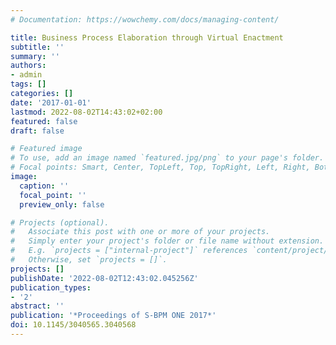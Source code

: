 ```yaml
---
# Documentation: https://wowchemy.com/docs/managing-content/

title: Business Process Elaboration through Virtual Enactment
subtitle: ''
summary: ''
authors:
- admin
tags: []
categories: []
date: '2017-01-01'
lastmod: 2022-08-02T14:43:02+02:00
featured: false
draft: false

# Featured image
# To use, add an image named `featured.jpg/png` to your page's folder.
# Focal points: Smart, Center, TopLeft, Top, TopRight, Left, Right, BottomLeft, Bottom, BottomRight.
image:
  caption: ''
  focal_point: ''
  preview_only: false

# Projects (optional).
#   Associate this post with one or more of your projects.
#   Simply enter your project's folder or file name without extension.
#   E.g. `projects = ["internal-project"]` references `content/project/deep-learning/index.md`.
#   Otherwise, set `projects = []`.
projects: []
publishDate: '2022-08-02T12:43:02.045256Z'
publication_types:
- '2'
abstract: ''
publication: '*Proceedings of S-BPM ONE 2017*'
doi: 10.1145/3040565.3040568
---
```

